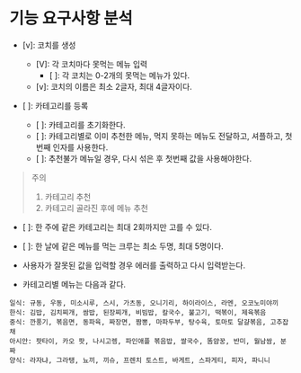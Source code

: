 # 기능 요구사항 분석

- [v]: 코치를 생성
  - [V]: 각 코치마다 못먹는 메뉴 입력
    - [ ]: 각 코치는 0-2개의 못먹는 메뉴가 있다.
  - [v]: 코치의 이름은 최소 2글자, 최대 4글자이다.

- [ ]: 카테고리를 등록
  - [ ]: 카테고리를 초기화한다.
  - [ ]: 카테고리별로 이미 추천한 메뉴, 먹지 못하는 메뉴도 전달하고, 셔플하고, 첫번째 인자를 사용한다.
  - [ ]: 추천불가 메뉴일 경우, 다시 섞은 후 첫번째 값을 사용해야한다.

> 주의
>
> 1. 카테고리 추천
> 2. 카테고리 골라진 후에 메뉴 추천

- [ ]: 한 주에 같은 카테고리는 최대 2회까지만 고를 수 있다.
- [ ]: 한 날에 같은 메뉴를 먹는 크루는 최소 두명, 최대 5명이다.

- 사용자가 잘못된 값을 입력할 경우 에러를 출력하고 다시 입력받는다.

- 카테고리별 메뉴는 다음과 같다.

```
일식: 규동, 우동, 미소시루, 스시, 가츠동, 오니기리, 하이라이스, 라멘, 오코노미야끼
한식: 김밥, 김치찌개, 쌈밥, 된장찌개, 비빔밥, 칼국수, 불고기, 떡볶이, 제육볶음
중식: 깐풍기, 볶음면, 동파육, 짜장면, 짬뽕, 마파두부, 탕수육, 토마토 달걀볶음, 고추잡채
아시안: 팟타이, 카오 팟, 나시고렝, 파인애플 볶음밥, 쌀국수, 똠얌꿍, 반미, 월남쌈, 분짜
양식: 라자냐, 그라탱, 뇨끼, 끼슈, 프렌치 토스트, 바게트, 스파게티, 피자, 파니니
```
